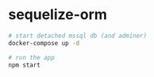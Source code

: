# sequelize-orm

```bash
# start detached mssql db (and adminer)
docker-compose up -d

# run the app
npm start
```